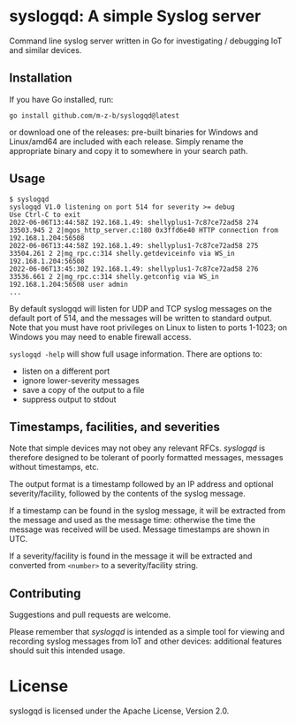 # syslogqd: A simple Syslog server 

Command line syslog server written in Go for investigating / debugging IoT and similar devices.

## Installation
If you have Go installed, run:
```
go install github.com/m-z-b/syslogqd@latest
```
or download one of the releases: pre-built binaries for Windows and Linux/amd64 are included with each release. 
Simply rename the appropriate binary and copy it to somewhere in your search path. 

## Usage
```
$ syslogqd
syslogqd V1.0 listening on port 514 for severity >= debug
Use Ctrl-C to exit
2022-06-06T13:44:58Z 192.168.1.49: shellyplus1-7c87ce72ad58 274 33503.945 2 2|mgos_http_server.c:180 0x3ffd6e40 HTTP connection from 192.168.1.204:56508
2022-06-06T13:44:58Z 192.168.1.49: shellyplus1-7c87ce72ad58 275 33504.261 2 2|mg_rpc.c:314 shelly.getdeviceinfo via WS_in 192.168.1.204:56508
2022-06-06T13:45:30Z 192.168.1.49: shellyplus1-7c87ce72ad58 276 33536.661 2 2|mg_rpc.c:314 shelly.getconfig via WS_in 192.168.1.204:56508 user admin
...
```
By default syslogqd will listen for UDP and TCP syslog messages on the default port of 514, and the messages will be written to standard output. Note that you must have root privileges on Linux to listen to ports 1-1023; on Windows you may need to enable firewall access. 

`syslogqd -help` will show full usage information. There are options to:
 - listen on a different port
 - ignore lower-severity messages
 - save a copy of the output to a file
 - suppress output to stdout


## Timestamps, facilities, and severities

Note that simple devices may not obey any relevant RFCs. *syslogqd* is therefore designed to be tolerant 
of poorly formatted messages, messages without timestamps, etc. 

The output format is a timestamp followed by an IP address and optional severity/facility, followed by the contents of the syslog message. 

If a timestamp can be found in the syslog message, it will be extracted from the message and used as the message time: otherwise the time the message was received will be used. Message timestamps are shown in UTC.

If a severity/facility is found in the message it will be extracted and converted from `<number>` to a severity/facility string. 

## Contributing

Suggestions and pull requests are welcome. 

Please remember that *syslogqd* is intended as a simple tool for viewing and recording syslog messages from IoT and other devices: additional features should suit this intended usage.

# License

syslogqd is licensed under the Apache License, Version 2.0.
